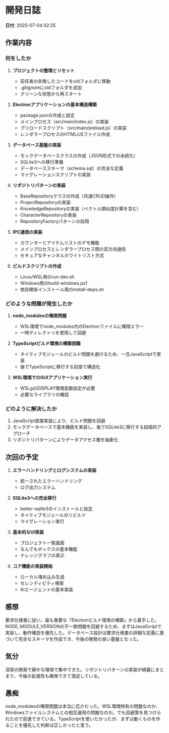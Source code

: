 # 開発日誌

**日付**: 2025-07-04 02:25

## 作業内容

### 何をしたか
1. **プロジェクトの整理とリセット**
   - 前任者の失敗したコードをoldフォルダに移動
   - .gitignoreにoldフォルダを追加
   - クリーンな状態から再スタート

2. **Electronアプリケーションの基本構造構築**
   - package.jsonの作成と設定
   - メインプロセス（src/main/index.js）の実装
   - プリロードスクリプト（src/main/preload.js）の実装
   - レンダラープロセスのHTML/JSファイル作成

3. **データベース基盤の実装**
   - モックデータベースクラスの作成（JSON形式での永続化）
   - SQLite3への移行準備
   - データベーススキーマ（schema.sql）の完全な定義
   - マイグレーションスクリプトの実装

4. **リポジトリパターンの実装**
   - BaseRepositoryクラスの作成（共通CRUD操作）
   - ProjectRepositoryの実装
   - KnowledgeRepositoryの実装（ベクトル類似度計算を含む）
   - CharacterRepositoryの実装
   - RepositoryFactoryパターンの採用

5. **IPC通信の実装**
   - カウンターとアイテムリストのデモ機能
   - メインプロセスとレンダラープロセス間の双方向通信
   - セキュアなチャンネルホワイトリスト方式

6. **ビルドスクリプトの作成**
   - Linux/WSL用のrun-dev.sh
   - Windows用のbuild-windows.ps1
   - 依存関係インストール用のinstall-deps.sh

### どのような問題が発生したか
1. **node_modulesの権限問題**
   - WSL環境でnode_modules内のElectronファイルに権限エラー
   - 一時ディレクトリを使用して回避

2. **TypeScriptビルド環境の構築困難**
   - ネイティブモジュールのビルド問題を避けるため、一旦JavaScriptで実装
   - 後でTypeScriptに移行する前提で構造化

3. **WSL環境でのGUIアプリケーション実行**
   - WSLgのDISPLAY環境変数設定が必要
   - 必要なライブラリの確認

### どのように解決したか
1. JavaScript直接実装により、ビルド問題を回避
2. モックデータベースで基本機能を実装し、後でSQLite3に移行する段階的アプローチ
3. リポジトリパターンによりデータアクセス層を抽象化

## 次回の予定

1. **エラーハンドリングとログシステムの実装**
   - 統一されたエラーハンドリング
   - ログ出力システム

2. **SQLite3への完全移行**
   - better-sqlite3のインストールと設定
   - ネイティブモジュールのリビルド
   - マイグレーション実行

3. **基本的なUI実装**
   - プロジェクト一覧画面
   - なんでもボックスの基本機能
   - ナレッジグラフの表示

4. **コア機能の実装開始**
   - ローカル埋め込み生成
   - セレンディピティ検索
   - AIエージェントの基本実装

## 感想

要求仕様書に従い、最も重要な「Electronビルド環境の構築」から着手した。NODE_MODULE_VERSIONの不一致問題を回避するため、まずはJavaScriptで実装し、動作確認を優先した。データベース設計は要求仕様書の詳細な定義に基づいて完全なスキーマを作成でき、今後の開発の良い基盤となった。

## 気分

深夜の開発で静かな環境で集中できた。リポジトリパターンの実装が綺麗にまとまり、今後の拡張性も確保できて満足している。

## 愚痴

node_modulesの権限問題は本当に厄介だった。WSL環境特有の問題なのか、Windowsファイルシステムとの相互運用の問題なのか。でも回避策を見つけられたので前進できている。TypeScriptを使いたかったが、まずは動くものを作ることを優先した判断は正しかったと思う。